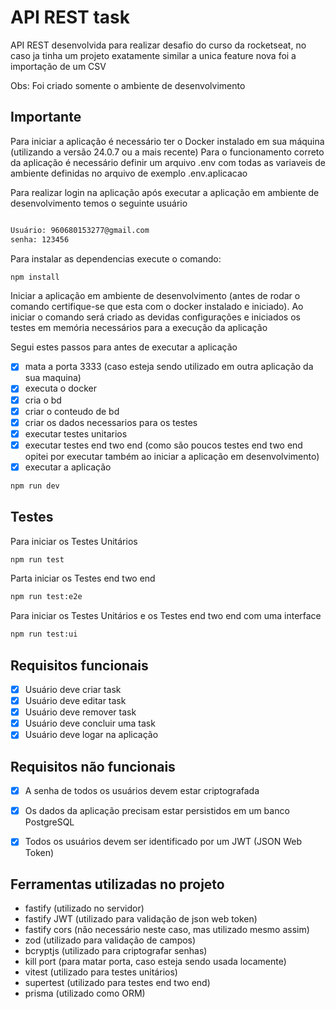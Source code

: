 # API REST task
API REST desenvolvida para realizar desafio do curso da rocketseat, no caso ja tinha um projeto exatamente similar a unica feature nova foi a importação de um CSV

Obs: Foi criado somente o ambiente de desenvolvimento

## Importante
Para iniciar a aplicação é necessário ter o Docker instalado em sua máquina (utilizando a versão 24.0.7 ou a mais recente)
Para o funcionamento correto da aplicação é necessário definir um arquivo .env com todas as variaveis de ambiente definidas no arquivo de exemplo .env.aplicacao

Para realizar login na aplicação após executar a aplicação em ambiente de desenvolvimento temos o seguinte usuário
```sh

Usuário: 960680153277@gmail.com
senha: 123456

```

Para instalar as dependencias execute o comando:
```sh
npm install
```

Iniciar a aplicação em ambiente de desenvolvimento (antes de rodar o comando certifique-se que esta com o docker instalado e iniciado). Ao iniciar o comando será criado as devidas configurações e iniciados os testes em memória necessários para a execução da aplicação

Segui estes passos para antes de executar a aplicação
- [x] mata a porta 3333 (caso esteja sendo utilizado em outra aplicação da sua maquina)
- [x] executa o docker
- [x] cria o bd
- [x] criar o conteudo de bd
- [x] criar os dados necessarios para os testes
- [x] executar testes unitarios
- [x] executar testes end two end (como são poucos testes end two end opitei por executar também ao iniciar a aplicação em desenvolvimento)
- [x] executar a aplicação

```sh
npm run dev
```


## Testes

Para iniciar os Testes Unitários
```sh
npm run test
```

Parta iniciar os Testes end two end
```sh
npm run test:e2e
```

Para iniciar os Testes Unitários e os Testes end two end com uma interface
```sh
npm run test:ui
```

## Requisitos funcionais
- [X] Usuário deve criar task
- [X] Usuário deve editar task
- [X] Usuário deve remover task
- [X] Usuário deve concluir uma task
- [X] Usuário deve logar na aplicação

## Requisitos não funcionais
- [X] A senha de todos os usuários devem estar criptografada
- [X] Os dados da aplicação precisam estar persistidos em um banco PostgreSQL
- [X] Todos os usuários devem ser identificado por um JWT (JSON Web Token)


## Ferramentas utilizadas no projeto

- fastify (utilizado no servidor)
- fastify JWT (utilizado para validação de json web token)
- fastify cors (não necessário neste caso, mas utilizado mesmo assim)
- zod (utilizado para validação de campos)
- bcryptjs (utilizado para criptografar senhas)
- kill port (para matar porta, caso esteja sendo usada locamente)
- vitest (utilizado para testes unitários)
- supertest (utilizado para testes end two end)
- prisma (utilizado como ORM)